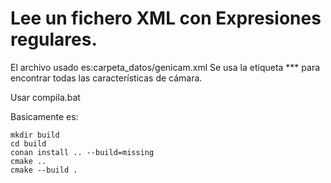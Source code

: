 # Lee un fichero XML con Expresiones regulares.
El archivo usado es:carpeta_datos/genicam.xml
Se usa la etiqueta <pFeature> *** </pFeature> para encontrar todas las características de cámara.

Usar compila.bat

Basicamente es:

```
mkdir build
cd build
conan install .. --build=missing
cmake ..
cmake --build .
```
